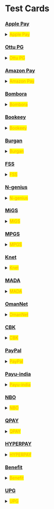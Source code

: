 # Test Cards

### [Apple Pay](test-cards.md#apple-pay)

<details>

<summary><mark style="color:orange;">Apple Pay</mark></summary>

To test Apple Pay, it is necessary to use their approved test cards, which can be accessed at [https://developer.apple.com/apple-pay/sandbox-testing/](https://developer.apple.com/apple-pay/sandbox-testing/). \
It is important to keep in mind that these cards are only able to be added on Apple developer accounts.

</details>

### [Ottu PG](test-cards.md#ottu-pg)

<details>

<summary><mark style="color:orange;">Ottu PG</mark></summary>

**Payment gateway**  &#x20;

Ottu PG

**Card type**             &#x20;

VISA

**Country**                 &#x20;

International

**Card number**          &#x20;

```
4030000010001234
```

**Expiry**                &#x20;

&#x20;01/39

**CVV**                  &#x20;

100&#x20;

**Note**                      &#x20;

&#x20;Non 3DS

</details>

### [Amazon Pay](test-cards.md#amazon-pay)

<details>

<summary><mark style="color:orange;">Amazon Pay</mark></summary>

**Payment gateway** &#x20;

&#x20;Amazon Pay

**Non-3DS**

**Country**             &#x20;

International

**Card type**

VISA

**Card number**          &#x20;

```
4005550000000001
```

**Card Type**

MasterCard

**Card number**

```
5123456789012346
```

**Card type**

AMEX

**Card number**

```
345678901234564
```

**3DS**

**Card type**

VISA

**Card number**

```
4557012345678902
```

**Card type**

MasterCard

**Card number**

```
5313581000123430
```

**Card type**

AMEX

**Card number**

```
374200000000004
```

**Expiry**                  For all

05/25

**CVV**    For VISA & MasterCard         non-3DS & 3DS      &#x20;

123

**CVV**          For AMEX                               non-3DS & 3DS

1234

</details>

### [Bombora](test-cards.md#bombora)

<details>

<summary><mark style="color:orange;">Bombora</mark></summary>

**Payment gateway**  &#x20;

Bambora

**Card type**             &#x20;

VISA

**Country**                &#x20;

&#x20;International

**Card number**          &#x20;

```
4030000010001234
```

**Expiry**                &#x20;

05/25

**CVV**                   &#x20;

123            &#x20;

</details>

### [Bookeey](test-cards.md#bookeey)

<details>

<summary><mark style="color:orange;">Bookeey</mark></summary>

**Payment gateway**  &#x20;

Bookeey

**Method to test**    Merchant login for payment&#x20;

```
66333333/1234
```

</details>

### [Burgan](test-cards.md#burgan)

<details>

<summary><mark style="color:orange;">Burgan</mark></summary>

**Payment gateway**  &#x20;

Burgan

**Card type**            &#x20;

&#x20;VISA

**Country**                 &#x20;

Kuwait

**Card number**          &#x20;

```
4012000033330026
```

**Expiry**                 &#x20;

01/39

**CVV**                   &#x20;

100

</details>

### [FSS](test-cards.md#fss)

<details>

<summary><mark style="color:orange;">FSS</mark></summary>

**Payment gateway**  &#x20;

FSS

**Card type**             &#x20;

VISA

**Country**                 &#x20;

International

**Card number**          &#x20;

```
4012001037141112
```

**Expiry**                 &#x20;

12/27

**CVV**                    &#x20;

212

**Note**                        &#x20;

Secure Code: 123456\
OTP:123456

</details>

### [N-genius](test-cards.md#n-genius)

<details>

<summary><mark style="color:orange;">N-genius</mark></summary>

**Payment gateway**  &#x20;

N-genius

**Card type**             &#x20;

VISA

**Country**                 &#x20;

International

**Card number**          &#x20;

```
4012001037141112
```

**Expiry**                &#x20;

&#x20;05/25

**CVV**                    &#x20;

**Note**                        &#x20;

pin:123

</details>

### [MiGS](test-cards.md#migs)

<details>

<summary><mark style="color:orange;">MiGS</mark></summary>

**Payment gateway** &#x20;

&#x20;MiGS

**Card type**             &#x20;

Mastercard

**Country**                &#x20;

International

**Card number**     &#x20;

```
5123450000000008
```

**Expiry**                &#x20;

&#x20;01/39

**CVV**                   &#x20;

123              &#x20;

</details>

### [MPGS](test-cards.md#mpgs)

<details>

<summary><mark style="color:orange;">MPGS</mark></summary>

**Payment gateway**  &#x20;

MPGS

**Card type**            &#x20;

&#x20;VISA

**Country**                 &#x20;

International

**Card number**          &#x20;

```
4508750015741019 
```

**Expiry**               &#x20;

&#x20;01/39

**CVV**                   &#x20;

100

**Test card to receive token data**

**Card number**

```
5120350100064537	
```

**Expiry**               &#x20;

Any future date

**CVV**                   &#x20;

Any 3 digits

</details>

### [Knet](test-cards.md#knet)

<details>

<summary><mark style="color:orange;">Knet</mark></summary>

**Payment gateway**  &#x20;

Knet

**Card type**            &#x20;

Knet test card

**Country**                 &#x20;

Kuwait

**Card number**          &#x20;

```
888888-0000000001
```

**Expiry**                &#x20;

09/25

**CVV**                   &#x20;

123

**Note**                        &#x20;

Pin:Any 4 digits For not captured use expiry as 08/21

</details>

### [MADA](test-cards.md#mada)

<details>

<summary><mark style="color:orange;">MADA</mark></summary>

**Payment gateway**  &#x20;

MADA

**Card type**             &#x20;

Mastercard

**Country**                 &#x20;

KSA

**Card number**          &#x20;

```
5588480000000003
```

**Expiry**                &#x20;

&#x20;05/21

**CVV**                   &#x20;

100

**Note**                        &#x20;

On 3D Auth page just click Submit

</details>

### [OmanNet](test-cards.md#omannet)

<details>

<summary><mark style="color:orange;">OmanNet</mark></summary>

**Payment gateway**  &#x20;

Muscat

**Card Type**             &#x20;

VISA

**Country**                &#x20;

Oman

**Card number**         &#x20;

```
 4837915082856089
```

**Expiry**                &#x20;

&#x20;06/27

**CVV**                   &#x20;

766

**Note**                  \
OTP:\
Comes to\
saif@ottu.com      &#x20;

</details>

### [CBK](test-cards.md#cbk)

<details>

<summary><mark style="color:orange;">CBK</mark></summary>

**Payment gateway**  &#x20;

CBK

**Card type**            &#x20;

Mastercard

**Country**                 &#x20;

Kuwait

**Card number**          &#x20;

```
5123450000000008
```

**Expiry**                &#x20;

01/39

**CVV**                   &#x20;

100   &#x20;

</details>

### [PayPal](test-cards.md#paypal)

<details>

<summary><mark style="color:orange;">PayPal</mark></summary>

**Payment gateway**  &#x20;

Paypal

**Card Type**             &#x20;

American express

**Country**                &#x20;

&#x20;International

**Card number**          &#x20;

```
371449635398431
```

**Expiry**                 &#x20;

01/39

**CVV**                   &#x20;

1000    &#x20;

</details>

### [Payu-india](test-cards.md#payu-india)

<details>

<summary><mark style="color:orange;">Payu-india</mark></summary>

**Payment gateway**  &#x20;

payu\_india

**Card type**             &#x20;

Mastercard

**Country**                 &#x20;

International

**Card number**         &#x20;

```
 5123456789012346
```

**Expiry**                 &#x20;

Greater than current date

**CVV**                   &#x20;

123

**Note**    &#x20;

**OTP:** 123456

</details>

### [NBO](test-cards.md#nbo)

<details>

<summary><mark style="color:orange;">NBO</mark></summary>

**Payment gateway**  &#x20;

NBO

**Card type**             &#x20;

Mastercard

**Country**                 &#x20;

Oman

**Card number**          &#x20;

```
5421603300397131
```

**Expiry**                &#x20;

01/25

**CVV**                   &#x20;

070  &#x20;

</details>

### [QPAY](test-cards.md#qpay)

<details>

<summary><mark style="color:orange;">QPAY</mark></summary>

**Payment gateway**  &#x20;

QPAY

**Card type**              &#x20;

NAPS

**Country**                 &#x20;

Qatar

**Card number**           &#x20;

For success&#x20;

```
4215375500883243
```

&#x20;For failed

```
4151801200003960
```

**Expiry**                &#x20;

For success

6/22

For failed                             &#x20;

Greater than current date

**CVV**                  &#x20;

For success

1234

&#x20;For failed

Any 4 digits

</details>

### [HYPERPAY](test-cards.md#hyperpay)

<details>

<summary><mark style="color:orange;">HYPERPAY</mark></summary>

**Payment gateway**  &#x20;

HYPERPAY

**Card type**             &#x20;

VISA

**Country**                &#x20;

International

**Card number** &#x20;

For success&#x20;

```
4111111111111111
```

&#x20;For failed

```
5204730000002514 
```

**Expiry**               &#x20;

**CVV**                  &#x20;

For success

123

&#x20;For failed

251

</details>

### [Benefit](test-cards.md#benefit)

<details>

<summary><mark style="color:orange;">Benefit</mark></summary>

**Expiry date for all card numbers:**&#x20;

Should be greater than current date.&#x20;

**CVV :**&#x20;

Any 4 digits .

**Card number**            &#x20;

```
 4600410123456789
```

**Response code**      &#x20;

00 &#x20;

**Result**                     &#x20;

Approved

**Card number**            &#x20;

```
4550120123456789
```

**Response code**      &#x20;

54

**Result**                     &#x20;

Expired card\
\
**Card number**             &#x20;

```
4889780123456789
```

**Response code**      &#x20;

61

**Result**                     &#x20;

Limit exceeded

**Card number**             &#x20;

```
4415550123456789
```

**Response code**      &#x20;

51

**Result**                     &#x20;

Insufficient funds

**Card number**             &#x20;

```
4575550123456789
```

**Response code**      &#x20;

78

**Result**                     &#x20;

Refer to issuer

**Card number**             &#x20;

```
4845550123456789
```

**Response code**      &#x20;

55

**Result**                    &#x20;

Invalid pin

**Card number**             &#x20;

```
4895550123456789
```

**Response code**       05

**Result**                      Do not honor

</details>

### [UPG](test-cards.md#upg)

<details>

<summary><mark style="color:orange;">UPG</mark></summary>

**Payment gateway**  &#x20;

United payment gateway (UPG)

**Card type**             &#x20;

Mastercard

**Country**                &#x20;

Egypt

**Card number**

```
5078 0362 4660 0381
```

**Expiry**

09/25

**CVV**

331

**Note**

OTP: 111111



</details>
